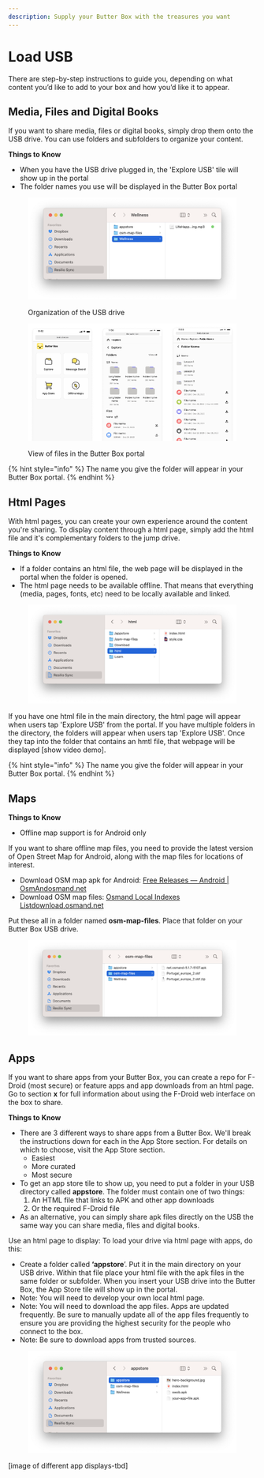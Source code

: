 ```yaml
---
description: Supply your Butter Box with the treasures you want
---
```


# Load USB

There are step-by-step instructions to guide you, depending on what content you’d like to add to your box and how you’d like it to appear.

## Media, Files and Digital Books

If you want to share media, files or digital books, simply drop them onto the USB drive. You can use folders and subfolders to organize your content.

**Things to Know**

* When you have the USB drive plugged in, the 'Explore USB' tile will show up in the portal
* The folder names you use will be displayed in the Butter Box portal

<figure><img src="../.gitbook/assets/Screenshot 2025-08-16 at 9.50.15 PM.png" alt=""><figcaption><p>Organization of the USB drive</p></figcaption></figure>

<figure><img src="../.gitbook/assets/files (1).png" alt=""><figcaption><p>View of files in the Butter Box portal</p></figcaption></figure>

{% hint style="info" %}
The name you give the folder will appear in your Butter Box portal.
{% endhint %}

## Html Pages

With html pages, you can create your own experience around the content you're sharing. To display content through a html page, simply add the html file and it's complementary folders to the jump drive.

**Things to Know**

* If a folder contains an html file, the web page will be displayed in the portal when the folder is opened.
* The html page needs to be available offline. That means that everything (media, pages, fonts, etc) need to be locally available and linked.

<figure><img src="../.gitbook/assets/Screenshot 2025-08-16 at 9.46.16 PM.png" alt=""><figcaption></figcaption></figure>

If you have one html file in the main directory, the html page will appear when users tap 'Explore USB' from the portal. If you have multiple folders in the directory, the folders will appear when users tap 'Explore USB'. Once they tap into the folder that contains an hmtl file, that webpage will be displayed \[show video demo].

{% hint style="info" %}
The name you give the folder will appear in your Butter Box portal.
{% endhint %}

## Maps

**Things to Know**

* Offline map support is for Android only

If you want to share offline map files, you need to provide the latest version of Open Street Map for Android, along with the map files for locations of interest.

* Download OSM map apk for Android: [Free Releases — Android | OsmAndosmand.net](https://osmand.net/docs/versions/free-versions/?current-os=ios&)
* Download OSM map files: [Osmand Local Indexes Listdownload.osmand.net](https://download.osmand.net/list.php)

Put these all in a folder named **osm-map-files**. Place that folder on your Butter Box USB drive.

<figure><img src="../.gitbook/assets/Screenshot 2025-08-16 at 9.44.40 PM.png" alt=""><figcaption></figcaption></figure>



## Apps

If you want to share apps from your Butter Box, you can create a repo for F-Droid (most secure) or feature apps and app downloads from an html page. Go to section **x** for full information about using the F-Droid web interface on the box to share.&#x20;

**Things to Know**

* There are 3 different ways to share apps from a Butter Box. We'll break the instructions down for each in the App Store section. For details on which to choose, visit the App Store section.
  * Easiest
  * More curated
  * Most secure
* To get an app store tile to show up, you need to put a folder in your USB directory called **appstore**. The folder must contain one of two things:&#x20;
  1. An HTML file that links to APK and other app downloads&#x20;
  2. Or the required F-Droid file
* As an alternative, you can simply share apk files directly on the USB the same way you can share media, files and digital books.



Use an html page to display: To load your drive via html page with apps, do this:

* Create a folder called **‘appstore**’. Put it in the main directory on your USB drive. Within that file place your html file with the apk files in the same folder or subfolder. When you insert your USB drive into the Butter Box, the App Store tile will show up in the portal.
* Note: You will need to develop your own local html page.&#x20;
* Note: You will need to download the app files. Apps are updated frequently. Be sure to manually update all of the app files frequently to ensure you are providing the highest security for the people who connect to the box.
* Note: Be sure to download apps from trusted sources.

<figure><img src="../.gitbook/assets/Screenshot 2025-08-16 at 9.48.26 PM.png" alt=""><figcaption></figcaption></figure>

\[image of different app displays-tbd]
